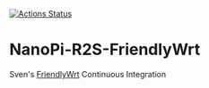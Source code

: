 [![Actions Status](https://github.com/shensven/NanoPi-R2S-FriendlyWrt/workflows/FriendlyWrt%20for%20NanoPi%20R2S/badge.svg)](https://github.com/shensven/NanoPi-R2S-FriendlyWrt/actions)
# NanoPi-R2S-FriendlyWrt

Sven's [FriendlyWrt](https://github.com/friendlyarm/friendlywrt) Continuous Integration

